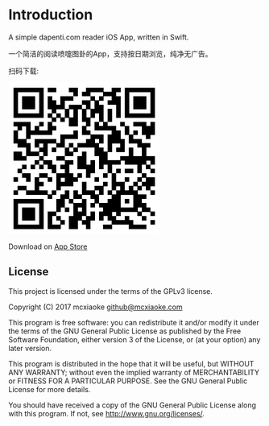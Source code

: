 # Introduction

A simple dapenti.com reader iOS App, written in Swift.

一个简洁的阅读喷嚏图卦的App，支持按日期浏览，纯净无广告。

扫码下载:

![](Artworks/appstore.png)

Download on [App Store](https://itunes.apple.com/cn/app/kan-tu-gua/id1132824499?mt=8)

## License

This project is licensed under the terms of the GPLv3 license.

Copyright (C) 2017  mcxiaoke <github@mcxiaoke.com>

This program is free software: you can redistribute it and/or modify
it under the terms of the GNU General Public License as published by
the Free Software Foundation, either version 3 of the License, or
(at your option) any later version.

This program is distributed in the hope that it will be useful,
but WITHOUT ANY WARRANTY; without even the implied warranty of
MERCHANTABILITY or FITNESS FOR A PARTICULAR PURPOSE.  See the
GNU General Public License for more details.

You should have received a copy of the GNU General Public License
along with this program.  If not, see <http://www.gnu.org/licenses/>.

